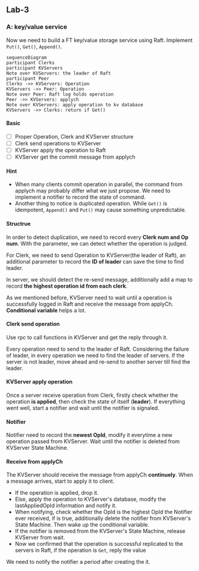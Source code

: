 ## Lab-3

### A: key/value service

Now we need to build a FT key/value storage service using Raft. Implement `Put()`, `Get()`, `Append()`.

```mermaid
sequenceDiagram
participant Clerks
participant KVServers
Note over KVServers: the leader of Raft
participant Peer
Clerks ->> KVServers: Operation
KVServers ->> Peer: Operation
Note over Peer: Raft log holds operation
Peer ->> KVServers: applych
Note over KVServers: apply operation to kv database
KVServers ->> Clerks: return if Get()
```

#### Basic

- [ ] Proper Operation, Clerk and KVServer structure
- [ ] Clerk send operations to KVServer
- [ ] KVServer apply the operation to Raft
- [ ] KVServer get the commit message from applych

#### Hint

- When many clients commit operation in parallel, the command from applych may probably differ what we just propose. We need to implement a notifier to record the state of command.
- Another thing to notice is duplicated operation. While `Get()` is idempotent, `Append()` and `Put()` may cause something unpredictable.

#### Structrue

In order to detect duplication, we need to record every **Clerk num and Op num**. With the parameter, we can detect whether the operation is judged.

For Clerk, we need to send Operation to KVServer(the leader of Raft), an additional parameter to record the **ID of leader** can save the time to find leader.

In server, we should detect the re-send message, additionally add a map to record **the highest operation id from each clerk**.

As we mentioned before, KVServer need to wait until a operation is successfully logged in Raft and receive the message from applyCh. **Conditional variable** helps a lot. 

#### Clerk send operation

Use rpc to call functions in KVServer and get the reply through it.

Every operation need to send to the leader of Raft. Considering the failure of leader, in every operation we need to find the leader of servers. If the server is not leader, move ahead and re-send to another server till find the leader.

#### KVServer apply operation

Once a server receive operation from Clerk, firstly check whether the operation **is applied**, then check the state of itself (**leader**). If everything went well, start a notifier and wait until the notifier is signaled.

#### Notifier

Notifier need to record the **newest OpId**, modify it everytime a new operation passed from KVServer. Wait until the notifier is deleted from KVServer State Machine.

#### Receive from applyCh

The KVServer should receive the message from applyCh **continuely**. When a message arrives, start to apply it to client.

- If the operation is applied, drop it.
- Else, apply the operation to KVServer's database, modify the lastAppliedOpId information and notify it.
- When notifying,  check whether the OpId is the highest OpId the Notifier ever received, if is true, additionally delete the notifier from KVServer's State Machine. Then wake up the conditional variable.
- If the notifier is removed from the KVServer's State Machine, release KVServer from wait.
- Now we confirmed that the operation is successful replicated to the servers in Raft, if the operation is `Get`, reply the value

We need to notify the notifier a period after creating the it.




